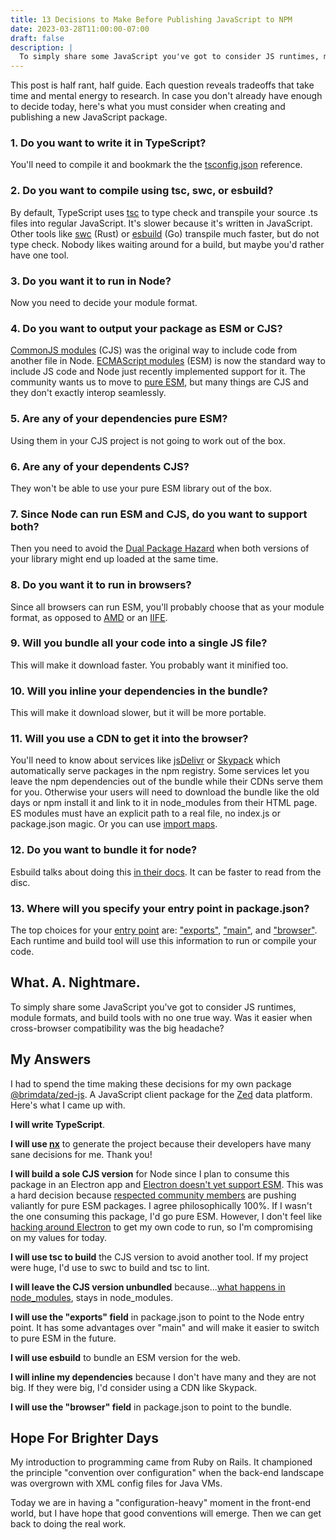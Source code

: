 ```yaml
---
title: 13 Decisions to Make Before Publishing JavaScript to NPM
date: 2023-03-28T11:00:00-07:00
draft: false
description: |
  To simply share some JavaScript you've got to consider JS runtimes, module formats, and package.json interpretations. Was it easier when cross-browser compatibility was the big headache?
---
```


This post is half rant, half guide. Each question reveals tradeoffs that take time and mental energy to research. In case you don't already have enough to decide today, here's what you must consider when creating and publishing a new JavaScript package.

### 1. Do you want to write it in TypeScript?
 
You'll need to compile it and bookmark the the [tsconfig.json](https://www.typescriptlang.org/tsconfig) reference.

### 2. Do you want to compile using tsc, swc, or esbuild?

By default, TypeScript uses [tsc](https://www.typescriptlang.org/docs/handbook/compiler-options.html) to type check and transpile your source .ts files into regular JavaScript. It's slower because it's written in JavaScript. Other tools like [swc](https://swc.rs/) (Rust) or [esbuild](https://esbuild.github.io/) (Go) transpile much faster, but do not type check. Nobody likes waiting around for a build, but maybe you'd rather have one tool.

### 3. Do you want it to run in Node?

Now you need to decide your module format.

### 4. Do you want to output your package as ESM or CJS?

[CommonJS modules](https://nodejs.org/api/modules.html#modules-commonjs-modules) (CJS) was the original way to include code from another file in Node. [ECMAScript modules](https://nodejs.org/api/esm.html#modules-ecmascript-modules) (ESM) is now the standard way to include JS code and Node just recently implemented support for it. The community wants us to move to [pure ESM](https://gist.github.com/sindresorhus/a39789f98801d908bbc7ff3ecc99d99c), but many things are CJS and they don't exactly interop seamlessly.

### 5. Are any of your dependencies pure ESM?

Using them in your CJS project is not going to work out of the box.

### 6. Are any of your dependents CJS?

They won't be able to use your pure ESM library out of the box.

### 7. Since Node can run ESM and CJS, do you want to support both?

Then you need to avoid the [Dual Package Hazard](https://nodejs.org/api/packages.html#dual-package-hazard) when both versions of your library might end up loaded at the same time.

### 8. Do you want it to run in browsers?

Since all browsers can run ESM, you'll probably choose that as your module format, as opposed to [AMD](https://en.wikipedia.org/wiki/Asynchronous_module_definition) or an [IIFE](https://developer.mozilla.org/en-US/docs/Glossary/IIFE).

### 9. Will you bundle all your code into a single JS file?

This will make it download faster. You probably want it minified too.

### 10. Will you inline your dependencies in the bundle?

This will make it download slower, but it will be more portable.

### 11. Will you use a CDN to get it into the browser?

You'll need to know about services like [jsDelivr](https://www.jsdelivr.com/) or [Skypack](https://www.skypack.dev/) which automatically serve packages in the npm registry. Some services let you leave the npm dependencies out of the bundle while their CDNs serve them for you. Otherwise your users will need to download the bundle like the old days or npm install it and link to it in node_modules from their HTML page. ES modules must have an explicit path to a real file, no index.js or package.json magic. Or you can use [import maps](https://github.com/WICG/import-maps).

### 12. Do you want to bundle it for node?

Esbuild talks about doing this [in their docs](https://esbuild.github.io/getting-started/#bundling-for-node). It can be faster to read from the disc.

### 13. Where will you specify your entry point in package.json? 

The top choices for your [entry point](https://nodejs.org/api/packages.html#package-entry-points) are: ["exports"](https://nodejs.org/api/packages.html#main-entry-point-export), ["main"](https://nodejs.org/api/packages.html#main), and ["browser"](https://github.com/defunctzombie/package-browser-field-spec). Each runtime and build tool will use this information to run or compile your code. 


## What. A. Nightmare.

To simply share some JavaScript you've got to consider JS runtimes, module formats, and build tools with no one true way. Was it easier when cross-browser compatibility was the big headache?

## My Answers

I had to spend the time making these decisions for my own package [@brimdata/zed-js](https://www.npmjs.com/package/@brimdata/zed-js). A JavaScript client package for the [Zed](https://zed.brimdata.io/) data platform. Here's what I came up with.

**I will write TypeScript**. 

**I will use [nx](https://nx.dev/)** to generate the project because their developers have many sane decisions for me. Thank you!

**I will build a sole CJS version** for Node since I plan to consume this package in an Electron app and [Electron doesn't yet support ESM](https://github.com/electron/electron/issues/21457). This was a hard decision because [respected community members](https://gist.github.com/sindresorhus/a39789f98801d908bbc7ff3ecc99d99c?permalink_comment_id=3850849#gistcomment-3850849) are pushing valiantly for pure ESM packages. I agree philosophically 100%.  If I wasn't the one consuming this package, I'd go pure ESM. However, I don't feel like [hacking around Electron](https://gist.github.com/sindresorhus/a39789f98801d908bbc7ff3ecc99d99c?permalink_comment_id=3850849#gistcomment-3850849) to get my own code to run, so I'm compromising on my values for today.

**I will use tsc to build** the CJS version to avoid another tool. If my project were huge, I'd use to swc to build and tsc to lint.

**I will leave the CJS version unbundled** because...[what happens in node_modules](https://medium.com/s/silicon-satire/i-peeked-into-my-node-modules-directory-and-you-wont-believe-what-happened-next-b89f63d21558), stays in node_modules.

**I will use the "exports" field** in package.json to point to the Node entry point. It has some advantages over "main" and will make it easier to switch to pure ESM in the future.

**I will use esbuild** to bundle an ESM version for the web.

**I will inline my dependencies** because I don't have many and they are not big. If they were big, I'd consider using a CDN like Skypack.

**I will use the "browser" field** in package.json to point to the bundle.

## Hope For Brighter Days

My introduction to programming came from Ruby on Rails. It championed the principle "convention over configuration" when the back-end landscape was overgrown with XML config files for Java VMs.

Today we are in having a "configuration-heavy" moment in the front-end world, but I have hope that good conventions will emerge. Then we can get back to doing the real work.
